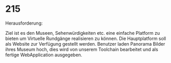 # 215

Herausforderung: 

Ziel ist es den Museen, Sehenwürdigkeiten etc. eine einfache Platform zu bieten um Virtuelle Rundgänge realisieren zu können.
Die Hauptplatform soll als Website zur Verfügung gestellt werden. Benutzer laden Panorama Bilder ihres Museum hoch, dies wird von unserem Toolchain bearbeitet und als fertige WebApplication ausgegeben. 

